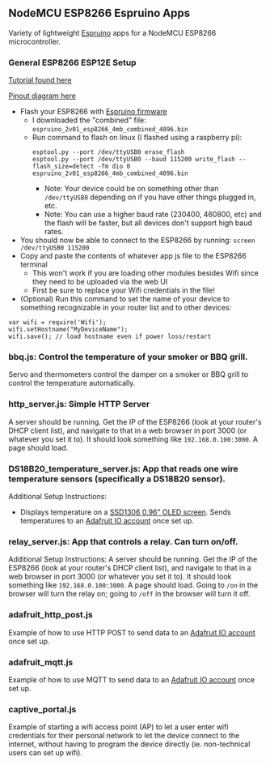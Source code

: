 ## NodeMCU ESP8266 Espruino Apps
Variety of lightweight [Espruino](https://github.com/espruino/Espruino) apps for a NodeMCU ESP8266 microcontroller.

### General ESP8266 ESP12E Setup
[Tutorial found here](https://cuneyt.aliustaoglu.biz/en/programming-esp8266-using-javascript-with-espruino/)

[Pinout diagram here](https://lastminuteengineers.com/wp-content/uploads/2018/08/ESP-12E-Development-Board-ESP8266-NodeMCU-Pinout.jpg)
- Flash your ESP8266 with [Espruino firmware](https://www.espruino.com/Download)
  - I downloaded the "combined" file: `espruino_2v01_esp8266_4mb_combined_4096.bin`
  - Run command to flash on linux (I flashed using a raspberry pi):
    ```
    esptool.py --port /dev/ttyUSB0 erase_flash
    esptool.py --port /dev/ttyUSB0 --baud 115200 write_flash --flash_size=detect -fm dio 0 espruino_2v01_esp8266_4mb_combined_4096.bin
    ```
      - Note: Your device could be on something other than `/dev/ttyUSB0` depending on if you have other things plugged in, etc.
      - Note: You can use a higher baud rate (230400, 460800, etc) and the flash will be faster, but all devices don't support high baud rates.
- You should now be able to connect to the ESP8266 by running: `screen /dev/ttyUSB0 115200`
- Copy and paste the contents of whatever app js file to the ESP8266 terminal
  - This won't work if you are loading other modules besides Wifi since they need to be uploaded via the web UI
  - First be sure to replace your Wifi credentials in the file!
- (Optional) Run this command to set the name of your device to something recognizable in your router list and to other devices:
```
var wifi = require('Wifi');
wifi.setHostname("MyDeviceName");
wifi.save(); // load hostname even if power loss/restart
```

### bbq.js: Control the temperature of your smoker or BBQ grill.
Servo and thermometers control the damper on a smoker or BBQ grill to control the temperature automatically.

### http_server.js: Simple HTTP Server
A server should be running. Get the IP of the ESP8266 (look at your router's DHCP client list), and navigate to that in a web browser in port 3000 (or whatever you set it to). It should look something like `192.168.0.100:3000`. A page should load.

### DS18B20_temperature_server.js: App that reads one wire temperature sensors (specifically a DS18B20 sensor).
Additional Setup Instructions:
- Displays temperature on a [SSD1306 0.96" OLED screen](https://www.espruino.com/SSD1306). Sends temperatures to an [Adafruit IO account](https://io.adafruit.com) once set up.

### relay_server.js: App that controls a relay. Can turn on/off.
Additional Setup Instructions:
A server should be running. Get the IP of the ESP8266 (look at your router's DHCP client list), and navigate to that in a web browser in port 3000 (or whatever you set it to). It should look something like `192.168.0.100:3000`. A page should load. Going to `/on` in the browser will turn the relay on; going to `/off` in the browser will turn it off.

### adafruit_http_post.js
Example of how to use HTTP POST to send data to an [Adafruit IO account](https://io.adafruit.com) once set up.

### adafruit_mqtt.js
Example of how to use MQTT to send data to an [Adafruit IO account](https://io.adafruit.com) once set up.

### captive_portal.js
Example of starting a wifi access point (AP) to let a user enter wifi credentials for their personal network to let the device connect to the internet, without having to program the device directly (ie. non-technical users can set up wifi).